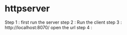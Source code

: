 # httpserver
Step 1 : first run the server
step 2 : Run the client 
step 3 : http://localhost:8070/ open the url 
step 4 : 

